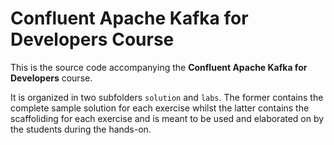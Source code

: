 # Confluent Apache Kafka for Developers Course

This is the source code accompanying the **Confluent Apache Kafka for Developers** course.

It is organized in two subfolders `solution` and `labs`. 
The former contains the complete sample solution for each exercise whilst the latter contains the scaffoliding for 
each exercise and is meant to be used and elaborated on by the students during the hands-on.


